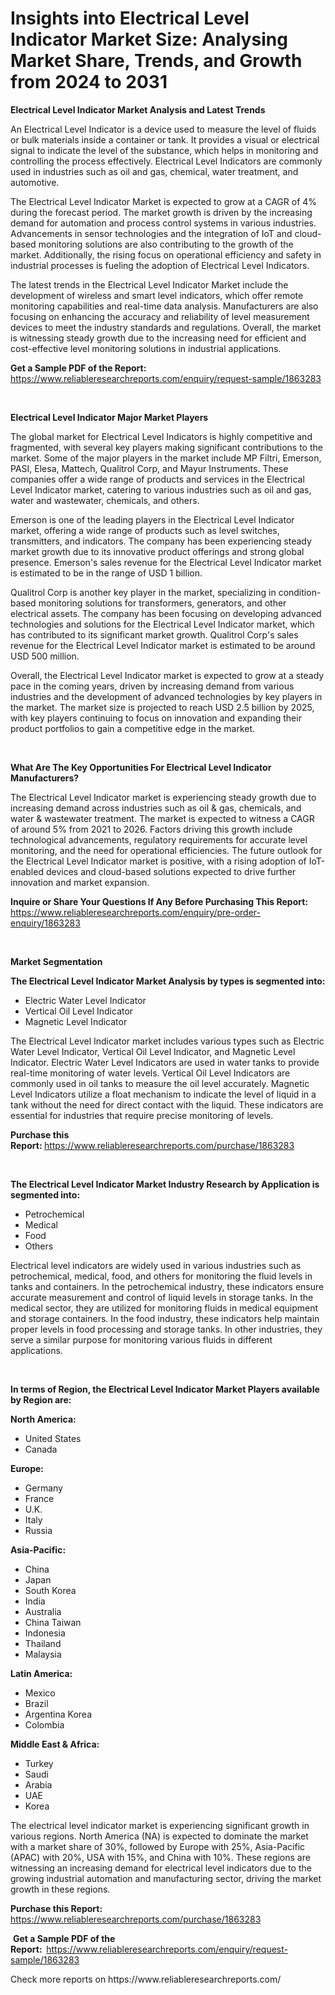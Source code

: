 <p><h1>Insights into Electrical Level Indicator Market Size: Analysing Market Share, Trends, and Growth from 2024 to 2031</h1></p><p><strong>Electrical Level Indicator Market Analysis and Latest Trends</strong></p>
<p><p>An Electrical Level Indicator is a device used to measure the level of fluids or bulk materials inside a container or tank. It provides a visual or electrical signal to indicate the level of the substance, which helps in monitoring and controlling the process effectively. Electrical Level Indicators are commonly used in industries such as oil and gas, chemical, water treatment, and automotive.</p><p>The Electrical Level Indicator Market is expected to grow at a CAGR of 4% during the forecast period. The market growth is driven by the increasing demand for automation and process control systems in various industries. Advancements in sensor technologies and the integration of IoT and cloud-based monitoring solutions are also contributing to the growth of the market. Additionally, the rising focus on operational efficiency and safety in industrial processes is fueling the adoption of Electrical Level Indicators.</p><p>The latest trends in the Electrical Level Indicator Market include the development of wireless and smart level indicators, which offer remote monitoring capabilities and real-time data analysis. Manufacturers are also focusing on enhancing the accuracy and reliability of level measurement devices to meet the industry standards and regulations. Overall, the market is witnessing steady growth due to the increasing need for efficient and cost-effective level monitoring solutions in industrial applications.</p></p>
<p><strong>Get a Sample PDF of the Report:&nbsp;</strong> <a href="https://www.reliableresearchreports.com/enquiry/request-sample/1863283">https://www.reliableresearchreports.com/enquiry/request-sample/1863283</a></p>
<p>&nbsp;</p>
<p><strong>Electrical Level Indicator Major Market Players</strong></p>
<p><p>The global market for Electrical Level Indicators is highly competitive and fragmented, with several key players making significant contributions to the market. Some of the major players in the market include MP Filtri, Emerson, PASI, Elesa, Mattech, Qualitrol Corp, and Mayur Instruments. These companies offer a wide range of products and services in the Electrical Level Indicator market, catering to various industries such as oil and gas, water and wastewater, chemicals, and others.</p><p>Emerson is one of the leading players in the Electrical Level Indicator market, offering a wide range of products such as level switches, transmitters, and indicators. The company has been experiencing steady market growth due to its innovative product offerings and strong global presence. Emerson's sales revenue for the Electrical Level Indicator market is estimated to be in the range of USD 1 billion.</p><p>Qualitrol Corp is another key player in the market, specializing in condition-based monitoring solutions for transformers, generators, and other electrical assets. The company has been focusing on developing advanced technologies and solutions for the Electrical Level Indicator market, which has contributed to its significant market growth. Qualitrol Corp's sales revenue for the Electrical Level Indicator market is estimated to be around USD 500 million.</p><p>Overall, the Electrical Level Indicator market is expected to grow at a steady pace in the coming years, driven by increasing demand from various industries and the development of advanced technologies by key players in the market. The market size is projected to reach USD 2.5 billion by 2025, with key players continuing to focus on innovation and expanding their product portfolios to gain a competitive edge in the market.</p></p>
<p>&nbsp;</p>
<p><strong>What Are The Key Opportunities For Electrical Level Indicator Manufacturers?</strong></p>
<p><p>The Electrical Level Indicator market is experiencing steady growth due to increasing demand across industries such as oil & gas, chemicals, and water & wastewater treatment. The market is expected to witness a CAGR of around 5% from 2021 to 2026. Factors driving this growth include technological advancements, regulatory requirements for accurate level monitoring, and the need for operational efficiencies. The future outlook for the Electrical Level Indicator market is positive, with a rising adoption of IoT-enabled devices and cloud-based solutions expected to drive further innovation and market expansion.</p></p>
<p><strong>Inquire or Share Your Questions If Any Before Purchasing This Report:</strong> <a href="https://www.reliableresearchreports.com/enquiry/pre-order-enquiry/1863283">https://www.reliableresearchreports.com/enquiry/pre-order-enquiry/1863283</a></p>
<p>&nbsp;</p>
<p><strong>Market Segmentation</strong></p>
<p><strong>The Electrical Level Indicator Market Analysis by types is segmented into:</strong></p>
<p><ul><li>Electric Water Level Indicator</li><li>Vertical Oil Level Indicator</li><li>Magnetic Level Indicator</li></ul></p>
<p><p>The Electrical Level Indicator market includes various types such as Electric Water Level Indicator, Vertical Oil Level Indicator, and Magnetic Level Indicator. Electric Water Level Indicators are used in water tanks to provide real-time monitoring of water levels. Vertical Oil Level Indicators are commonly used in oil tanks to measure the oil level accurately. Magnetic Level Indicators utilize a float mechanism to indicate the level of liquid in a tank without the need for direct contact with the liquid. These indicators are essential for industries that require precise monitoring of levels.</p></p>
<p><strong>Purchase this Report:&nbsp;</strong><a href="https://www.reliableresearchreports.com/purchase/1863283">https://www.reliableresearchreports.com/purchase/1863283</a></p>
<p>&nbsp;</p>
<p><strong>The Electrical Level Indicator Market Industry Research by Application is segmented into:</strong></p>
<p><ul><li>Petrochemical</li><li>Medical</li><li>Food</li><li>Others</li></ul></p>
<p><p>Electrical level indicators are widely used in various industries such as petrochemical, medical, food, and others for monitoring the fluid levels in tanks and containers. In the petrochemical industry, these indicators ensure accurate measurement and control of liquid levels in storage tanks. In the medical sector, they are utilized for monitoring fluids in medical equipment and storage containers. In the food industry, these indicators help maintain proper levels in food processing and storage tanks. In other industries, they serve a similar purpose for monitoring various fluids in different applications.</p></p>
<p>&nbsp;</p>
<p><strong>In terms of Region, the Electrical Level Indicator Market Players available by Region are:</strong></p>
<p>
    <p> <strong> North America: </strong>
        <ul>
            <li>United States</li>
            <li>Canada</li>
        </ul>
        </p> 
    <p> <strong> Europe: </strong>
        <ul>
            <li>Germany</li>
            <li>France</li>
            <li>U.K.</li>
            <li>Italy</li>
            <li>Russia</li>
        </ul>
        </p> 
    <p> <strong> Asia-Pacific: </strong>
        <ul>
            <li>China</li>
            <li>Japan</li>
            <li>South Korea</li>
            <li>India</li>
            <li>Australia</li>
            <li>China Taiwan</li>
            <li>Indonesia</li>
            <li>Thailand</li>
            <li>Malaysia</li>
        </ul>
        </p> 
    <p> <strong> Latin America: </strong>
        <ul>
            <li>Mexico</li>
            <li>Brazil</li>
            <li>Argentina Korea</li>
            <li>Colombia</li>
        </ul>
        </p> 
    <p> <strong> Middle East & Africa: </strong>
        <ul>
            <li>Turkey</li>
            <li>Saudi</li>
            <li>Arabia</li>
            <li>UAE</li>
            <li>Korea</li>
        </ul>
    </p>
    </p>
<p><p>The electrical level indicator market is experiencing significant growth in various regions. North America (NA) is expected to dominate the market with a market share of 30%, followed by Europe with 25%, Asia-Pacific (APAC) with 20%, USA with 15%, and China with 10%. These regions are witnessing an increasing demand for electrical level indicators due to the growing industrial automation and manufacturing sector, driving the market growth in these regions.</p></p>
<p><strong>Purchase this Report: </strong><a href="https://www.reliableresearchreports.com/purchase/1863283">https://www.reliableresearchreports.com/purchase/1863283</a></p>
<p>&nbsp;<strong>Get a Sample PDF of the Report:&nbsp;&nbsp;</strong><a href="https://www.reliableresearchreports.com/enquiry/request-sample/1863283">https://www.reliableresearchreports.com/enquiry/request-sample/1863283</a></p>
<p><strong></strong></p>
<p>Check more reports on https://www.reliableresearchreports.com/</p>